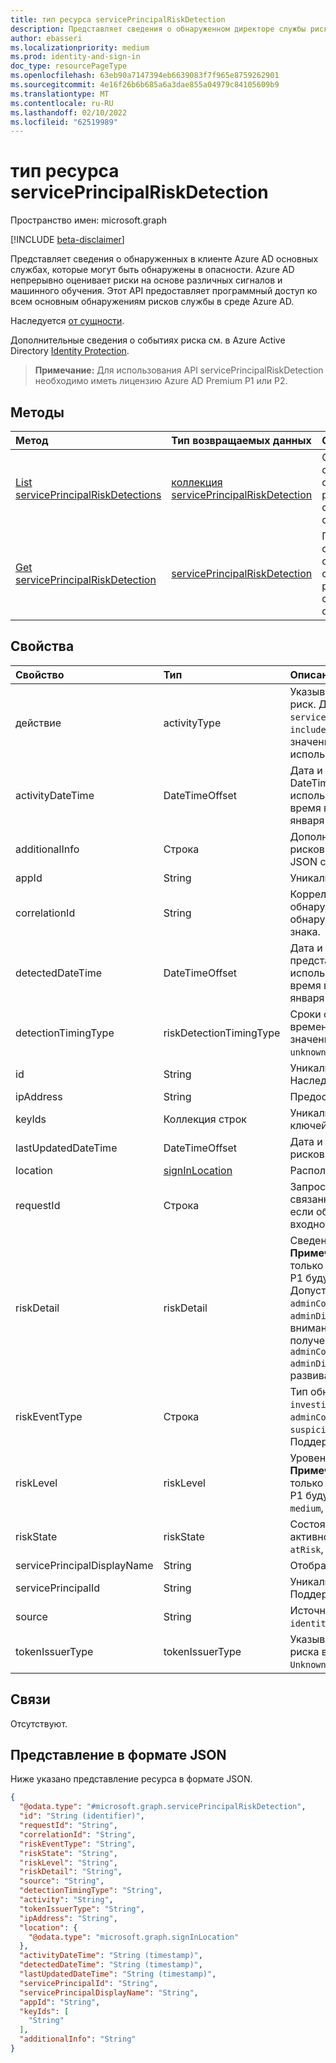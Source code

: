 ```yaml
---
title: тип ресурса servicePrincipalRiskDetection
description: Представляет сведения о обнаруженном директоре службы риска в клиенте Azure AD.
author: ebasseri
ms.localizationpriority: medium
ms.prod: identity-and-sign-in
doc_type: resourcePageType
ms.openlocfilehash: 63eb90a7147394eb6639083f7f965e8759262901
ms.sourcegitcommit: 4e16f26b6b685a6a3dae855a04979c84105609b9
ms.translationtype: MT
ms.contentlocale: ru-RU
ms.lasthandoff: 02/10/2022
ms.locfileid: "62519989"
---
```

# <a name="serviceprincipalriskdetection-resource-type"></a>тип ресурса servicePrincipalRiskDetection

Пространство имен: microsoft.graph

[!INCLUDE [beta-disclaimer](../../includes/beta-disclaimer.md)]

Представляет сведения о обнаруженных в клиенте Azure AD основных службах, которые могут быть обнаружены в опасности. Azure AD непрерывно оценивает риски на основе различных сигналов и машинного обучения. Этот API предоставляет программный доступ ко всем основным обнаружениям рисков службы в среде Azure AD.

Наследуется [от сущности](../resources/entity.md).

Дополнительные сведения о событиях риска см. в Azure Active Directory [Identity Protection](/azure/active-directory/identity-protection/overview-identity-protection). 

>**Примечание:** Для использования API servicePrincipalRiskDetection необходимо иметь лицензию Azure AD Premium P1 или P2.

## <a name="methods"></a>Методы
|Метод|Тип возвращаемых данных|Описание|
|:---|:---|:---|
|[List servicePrincipalRiskDetections](../api/identityprotectionroot-list-serviceprincipalriskdetections.md)|[коллекция servicePrincipalRiskDetection](../resources/serviceprincipalriskdetection.md)|Список основных обнаружений рисков службы и их свойств.|
|[Get servicePrincipalRiskDetection](../api/serviceprincipalriskdetection-get.md)|[servicePrincipalRiskDetection](../resources/serviceprincipalriskdetection.md)|Получите определенное основное обнаружение рисков службы и ее свойства.|


## <a name="properties"></a>Свойства
|Свойство|Тип|Описание|
|:---|:---|:---|
|действие|activityType|Указывает тип активности, с чем связан обнаруженный риск.  Допустимые значения: `signin`, `unknownFutureValue`, `servicePrincipal`. Обратите внимание, что для `Prefer: include-unknown-enum-members` получения следующего значения(ы) в этом развиваемом переуме следует использовать загон [запроса](/graph/best-practices-concept#handling-future-members-in-evolvable-enumerations): `servicePrincipal`. |
|activityDateTime|DateTimeOffset|Дата и время возникновения рискованных действий. Тип DateTimeOffset представляет сведения о дате и времени с использованием формата ISO 8601 и всегда указывает время в формате UTC. Например, значение полуночи 1 января 2014 г. в формате UTC: `2014-01-01T00:00:00Z`.|
|additionalInfo|Строка|Дополнительные сведения, связанные с обнаружением рисков. Это строковая величина представлена как объект JSON с избежавными кавычками. |
|appId|String|Уникальный идентификатор для связанного приложения.|
|correlationId|String|Корреляция ID действия входного знака, связанного с обнаружением рисков. Это свойство, `null` если обнаружение риска не связано с действием входного знака.|
|detectedDateTime|DateTimeOffset|Дата и время обнаружения риска. Тип DateTimeOffset представляет сведения о дате и времени с использованием формата ISO 8601 и всегда указывает время в формате UTC. Например, значение полуночи 1 января 2014 г. в формате UTC: `2014-01-01T00:00:00Z`.|
|detectionTimingType|riskDetectionTimingType|Сроки обнаружения риска , будь то в режиме реального времени или в автономном режиме). Допустимые значения: `notDefined`, `realtime`, `nearRealtime`, `offline`, `unknownFutureValue`.|
|id|String|Уникальный идентификатор обнаружения рисков. Наследуется [от сущности](../resources/entity.md).|
|ipAddress|String|Предоставляет IP-адрес клиента, откуда возник риск.|
|keyIds|Коллекция строк|Уникальный идентификатор (GUID) для учетных данных ключей, связанных с обнаружением рисков.|
|lastUpdatedDateTime|DateTimeOffset|Дата и время последнего обновления обнаружения рисков.|
|location|[signInLocation](signinlocation.md)|Расположение, откуда инициировался вход. |
|requestId|Строка|Запрос идентификатора действия входной записи, связанной с обнаружением рисков. Это свойство, `null` если обнаружение риска не связано с действием входного знака. Поддерживает `$filter` (`eq`).|
|riskDetail|riskDetail|Сведения об обнаружении риска. <br>**Примечание.** Сведения для этого свойства доступны только для пользователей Azure AD Premium P2. Клиенты P1 будут возвращены `hidden`. <br/>Допустимые значения: `none`, `hidden`, `unknownFutureValue`, `adminConfirmedServicePrincipalCompromised`, `adminDismissedAllRiskForServicePrincipal`. Обратите внимание, что для `Prefer: include-unknown-enum-members` получения следующего значения (ы) [](/graph/best-practices-concept#handling-future-members-in-evolvable-enumerations)`adminConfirmedServicePrincipalCompromised` `adminDismissedAllRiskForServicePrincipal`в этом развиваемом переуме.|
|riskEventType|Строка|Тип обнаруженного события риска. Возможные значения: `investigationsThreatIntelligence`, , `adminConfirmedServicePrincipalCompromised``generic`, , `suspiciousSignins``leakedCredentials``unknownFutureValue`. Поддерживает `$filter` (`eq`).|
|riskLevel|riskLevel|Уровень обнаруженного риска. <br>**Примечание.** Сведения для этого свойства доступны только для пользователей Azure AD Premium P2. Клиенты P1 будут возвращены `hidden`. Допустимые значения: `low`, `medium`, `high`, `hidden`, `none`, `unknownFutureValue`.|
|riskState|riskState|Состояние обнаруженного доверителем или входной активностью. Допустимые значения: `none`, `dismissed`, `atRisk`, `confirmedCompromised`, `unknownFutureValue`.|
|servicePrincipalDisplayName|String|    Отображаемое имя для субъекта-службы.|
|servicePrincipalId|String|Уникальный идентификатор для субъекта-службы. Поддерживает `$filter` (`eq`).|
|source|String|Источник обнаружения рисков. Например, `identityProtection`.|
|tokenIssuerType|tokenIssuerType|Указывает тип эмитента маркеров для обнаруженного риска входного знака. Возможные значения: `AzureAD`, `UnknownFutureValue`.|

## <a name="relationships"></a>Связи
Отсутствуют.

## <a name="json-representation"></a>Представление в формате JSON
Ниже указано представление ресурса в формате JSON.
<!-- {
  "blockType": "resource",
  "keyProperty": "id",
  "@odata.type": "microsoft.graph.servicePrincipalRiskDetection",
  "baseType": "microsoft.graph.entity",
  "openType": false
}
-->
``` json
{
  "@odata.type": "#microsoft.graph.servicePrincipalRiskDetection",
  "id": "String (identifier)",
  "requestId": "String",
  "correlationId": "String",
  "riskEventType": "String",
  "riskState": "String",
  "riskLevel": "String",
  "riskDetail": "String",
  "source": "String",
  "detectionTimingType": "String",
  "activity": "String",
  "tokenIssuerType": "String",
  "ipAddress": "String",
  "location": {
    "@odata.type": "microsoft.graph.signInLocation"
  },
  "activityDateTime": "String (timestamp)",
  "detectedDateTime": "String (timestamp)",
  "lastUpdatedDateTime": "String (timestamp)",
  "servicePrincipalId": "String",
  "servicePrincipalDisplayName": "String",
  "appId": "String",
  "keyIds": [
    "String"
  ],
  "additionalInfo": "String"
}
```

